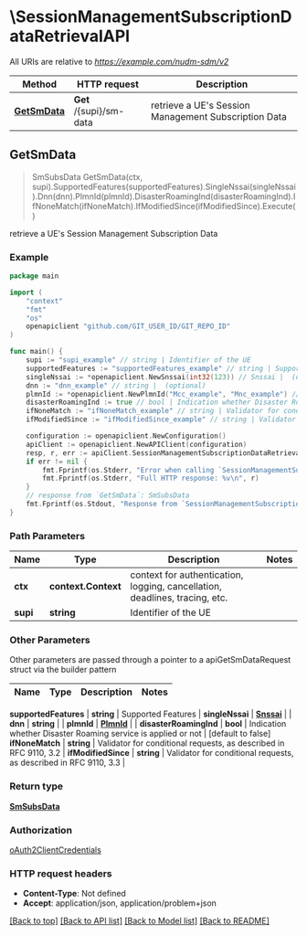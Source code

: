 # \SessionManagementSubscriptionDataRetrievalAPI

All URIs are relative to *https://example.com/nudm-sdm/v2*

Method | HTTP request | Description
------------- | ------------- | -------------
[**GetSmData**](SessionManagementSubscriptionDataRetrievalAPI.md#GetSmData) | **Get** /{supi}/sm-data | retrieve a UE&#39;s Session Management Subscription Data



## GetSmData

> SmSubsData GetSmData(ctx, supi).SupportedFeatures(supportedFeatures).SingleNssai(singleNssai).Dnn(dnn).PlmnId(plmnId).DisasterRoamingInd(disasterRoamingInd).IfNoneMatch(ifNoneMatch).IfModifiedSince(ifModifiedSince).Execute()

retrieve a UE's Session Management Subscription Data

### Example

```go
package main

import (
	"context"
	"fmt"
	"os"
	openapiclient "github.com/GIT_USER_ID/GIT_REPO_ID"
)

func main() {
	supi := "supi_example" // string | Identifier of the UE
	supportedFeatures := "supportedFeatures_example" // string | Supported Features (optional)
	singleNssai := *openapiclient.NewSnssai(int32(123)) // Snssai |  (optional)
	dnn := "dnn_example" // string |  (optional)
	plmnId := *openapiclient.NewPlmnId("Mcc_example", "Mnc_example") // PlmnId |  (optional)
	disasterRoamingInd := true // bool | Indication whether Disaster Roaming service is applied or not (optional) (default to false)
	ifNoneMatch := "ifNoneMatch_example" // string | Validator for conditional requests, as described in RFC 9110, 3.2 (optional)
	ifModifiedSince := "ifModifiedSince_example" // string | Validator for conditional requests, as described in RFC 9110, 3.3 (optional)

	configuration := openapiclient.NewConfiguration()
	apiClient := openapiclient.NewAPIClient(configuration)
	resp, r, err := apiClient.SessionManagementSubscriptionDataRetrievalAPI.GetSmData(context.Background(), supi).SupportedFeatures(supportedFeatures).SingleNssai(singleNssai).Dnn(dnn).PlmnId(plmnId).DisasterRoamingInd(disasterRoamingInd).IfNoneMatch(ifNoneMatch).IfModifiedSince(ifModifiedSince).Execute()
	if err != nil {
		fmt.Fprintf(os.Stderr, "Error when calling `SessionManagementSubscriptionDataRetrievalAPI.GetSmData``: %v\n", err)
		fmt.Fprintf(os.Stderr, "Full HTTP response: %v\n", r)
	}
	// response from `GetSmData`: SmSubsData
	fmt.Fprintf(os.Stdout, "Response from `SessionManagementSubscriptionDataRetrievalAPI.GetSmData`: %v\n", resp)
}
```

### Path Parameters


Name | Type | Description  | Notes
------------- | ------------- | ------------- | -------------
**ctx** | **context.Context** | context for authentication, logging, cancellation, deadlines, tracing, etc.
**supi** | **string** | Identifier of the UE | 

### Other Parameters

Other parameters are passed through a pointer to a apiGetSmDataRequest struct via the builder pattern


Name | Type | Description  | Notes
------------- | ------------- | ------------- | -------------

 **supportedFeatures** | **string** | Supported Features | 
 **singleNssai** | [**Snssai**](Snssai.md) |  | 
 **dnn** | **string** |  | 
 **plmnId** | [**PlmnId**](PlmnId.md) |  | 
 **disasterRoamingInd** | **bool** | Indication whether Disaster Roaming service is applied or not | [default to false]
 **ifNoneMatch** | **string** | Validator for conditional requests, as described in RFC 9110, 3.2 | 
 **ifModifiedSince** | **string** | Validator for conditional requests, as described in RFC 9110, 3.3 | 

### Return type

[**SmSubsData**](SmSubsData.md)

### Authorization

[oAuth2ClientCredentials](../README.md#oAuth2ClientCredentials)

### HTTP request headers

- **Content-Type**: Not defined
- **Accept**: application/json, application/problem+json

[[Back to top]](#) [[Back to API list]](../README.md#documentation-for-api-endpoints)
[[Back to Model list]](../README.md#documentation-for-models)
[[Back to README]](../README.md)

